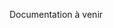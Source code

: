 <m-message class="m-u--margin-top" skin="light" state="information">Documentation à venir</m-message>


